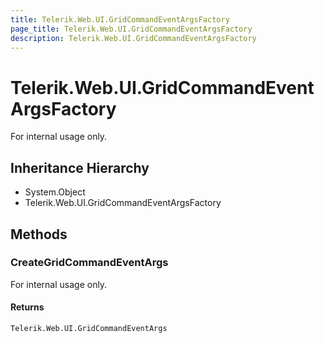 ```yaml
---
title: Telerik.Web.UI.GridCommandEventArgsFactory
page_title: Telerik.Web.UI.GridCommandEventArgsFactory
description: Telerik.Web.UI.GridCommandEventArgsFactory
---
```


# Telerik.Web.UI.GridCommandEventArgsFactory

For internal usage only.

## Inheritance Hierarchy

* System.Object
* Telerik.Web.UI.GridCommandEventArgsFactory

## Methods

###  CreateGridCommandEventArgs

For internal usage only.

#### Returns

`Telerik.Web.UI.GridCommandEventArgs` 

